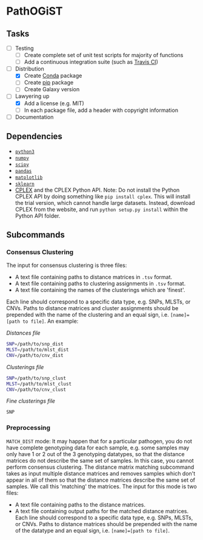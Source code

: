 # PathOGiST

## Tasks
- [ ] Testing
  - [ ] Create complete set of unit test scripts for majority of functions
  - [ ] Add a continuous integration suite (such as [Travis CI](https://travis-ci.org/))
- [ ] Distribution
  - [x] Create [Conda](https://conda.io) package
  - [ ] Create [pip](https://pip.pypa.io/en/stable/) package
  - [ ] Create Galaxy version
- [ ] Lawyering up
  - [x] Add a license (e.g. MIT)
  - [ ] In each package file, add a header with copyright information
- [ ] Documentation
  
## Dependencies
- [`python3`](https://python.org)
- [`numpy`](https://numpy.org)
- [`scipy`](https://scipy.org)
- [`pandas`](https://pandas.pydata.org)
- [`matplotlib`](https://matplotlib.org)
- [`sklearn`](http://scikit-learn.org/stable/)
- [CPLEX](https://www.ibm.com/analytics/cplex-optimizer) and the CPLEX Python API.
  Note: Do not install the Python CPLEX API by doing something like `pip install cplex`.
  This will install the trial version, which cannot handle large datasets.
  Instead, download CPLEX from the website, and run `python setup.py install` within the Python API folder.
  
## Subcommands

### Consensus Clustering
The input for consensus clustering is three files:
* A text file containing paths to distance matrices in `.tsv` format.
* A text file containing paths to clustering assignments in `.tsv` format.
* A text file containing the names of the clusterings which are 'finest'.

Each line should correspond to a specific data type, e.g. SNPs, MLSTs, or CNVs.
Paths to distance matrices and cluster assignments should be prepended with the name of the clustering and an equal sign, i.e. `[name]=[path to file]`.
An example:

_Distances file_
```bash
SNP=/path/to/snp_dist
MLST=/path/to/mlst_dist
CNV=/path/to/cnv_dist
```
_Clusterings file_
```bash
SNP=/path/to/snp_clust
MLST=/path/to/mlst_clust
CNV=/path/to/cnv_clust
```
_Fine clusterings file_
```bash
SNP
```

### Preprocessing
`MATCH_DIST` mode:
It may happen that for a particular pathogen, you do not have complete genotyping data for each sample, e.g. some samples may only have 1 or 2 out of the 3 genotyping datatypes, so that the distance matrices do not describe the same set of samples.
In this case, you cannot perform consensus clustering. 
The distance matrix matching subcommand takes as input multiple distance matrices and removes samples which don't appear in all of them so that the distance matrices describe the same set of samples.
We call this 'matching' the matrices.
The input for this mode is two files:
* A text file containing paths to the distance matrices.
* A text file containing output paths for the matched distance matrices. 
Each line should correspond to a specific data type, e.g. SNPs, MLSTs, or CNVs.
Paths to distance matrices should be prepended with the name of the datatype and an equal sign, i.e. `[name]=[path to file]`.
